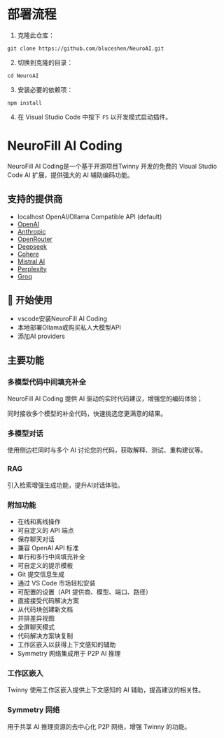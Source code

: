 # 部署流程

  1. 克隆此仓库：

``` 
git clone https://github.com/bluceshen/NeuroAI.git
```

  2. 切换到克隆的目录：

```
cd NeuroAI
```

  3. 安装必要的依赖项：

```
npm install
```

  4. 在 Visual Studio Code 中按下 `F5` 以开发模式启动插件。
  

# NeuroFill AI Coding

NeuroFill AI Coding是一个基于开源项目Twinny 开发的免费的 Visual Studio Code AI 扩展，提供强大的 AI 辅助编码功能。

## 支持的提供商

- localhost OpenAI/Ollama Compatible API (default)
- [OpenAI](https://openai.com)
- [Anthropic](https://www.anthropic.com)
- [OpenRouter](https://openrouter.ai)
- [Deepseek](https://www.deepseek.com)
- [Cohere](https://www.cohere.ai)
- [Mistral AI](https://mistral.ai)
- [Perplexity](https://www.perplexity.ai)
- [Groq](https://groq.com)

## 🚀 开始使用

- vscode安装NeuroFill AI Coding
- 本地部署Ollama或购买私人大模型API
- 添加AI providers

## 主要功能

### 多模型代码中间填充补全

NeuroFill AI Coding 提供 AI 驱动的实时代码建议，增强您的编码体验；

同时接收多个模型的补全代码，快速挑选您更满意的结果。

### 多模型对话

使用侧边栏同时与多个 AI 讨论您的代码，获取解释、测试、重构建议等。

### RAG

引入检索增强生成功能，提升AI对话体验。

### 附加功能

- 在线和离线操作
- 可自定义的 API 端点
- 保存聊天对话
- 兼容 OpenAI API 标准
- 单行和多行中间填充补全
- 可自定义的提示模板
- Git 提交信息生成
- 通过 VS Code 市场轻松安装
- 可配置的设置（API 提供商、模型、端口、路径）
- 直接接受代码解决方案
- 从代码块创建新文档
- 并排差异视图
- 全屏聊天模式
- 代码解决方案块复制
- 工作区嵌入以获得上下文感知的辅助
- Symmetry 网络集成用于 P2P AI 推理

### 工作区嵌入

Twinny 使用工作区嵌入提供上下文感知的 AI 辅助，提高建议的相关性。

### Symmetry 网络

用于共享 AI 推理资源的去中心化 P2P 网络，增强 Twinny 的功能。
